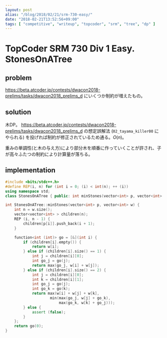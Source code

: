 ```yaml
---
layout: post
alias: "/blog/2018/02/21/srm-730-easy/"
date: "2018-02-21T13:52:56+09:00"
tags: [ "competitive", "writeup", "topcoder", "srm", "tree", "dp" ]
---
```


# TopCoder SRM 730 Div 1 Easy. StonesOnATree

## problem

<https://beta.atcoder.jp/contests/dwacon2018-prelims/tasks/dwacon2018_prelims_d> にいくつか制約が増えたもの。

## solution

木DP。 <https://beta.atcoder.jp/contests/dwacon2018-prelims/tasks/dwacon2018_prelims_d> の想定誤解法 (`02_tayama_killer00` にやられる) を投げれば制約が修正されているため通る。$O(n)$。

重みの単調性(と木の与え方)により部分木を順番に作っていくことが許され、子が高々ふたつの制約により計算量が落ちる。

## implementation

``` c++
#include <bits/stdc++.h>
#define REP(i, n) for (int i = 0; (i) < int(n); ++ (i))
using namespace std;
class StonesOnATree { public: int minStones(vector<int> p, vector<int> w); };

int StonesOnATree::minStones(vector<int> p, vector<int> w) {
    int n = w.size();
    vector<vector<int> > children(n);
    REP (i, n - 1) {
        children[p[i]].push_back(i + 1);
    }

    function<int (int)> go = [&](int i) {
        if (children[i].empty()) {
            return w[i];
        } else if (children[i].size() == 1) {
            int j = children[i][0];
            int go_j = go(j);
            return max(go_j, w[i] + w[j]);
        } else if (children[i].size() == 2) {
            int j = children[i][0];
            int k = children[i][1];
            int go_j = go(j);
            int go_k = go(k);
            return max(w[i] + w[j] + w[k],
                    min(max(go_j, w[j] + go_k),
                        max(go_k, w[k] + go_j)));
        } else {
            assert (false);
        }
    };
    return go(0);
}
```
